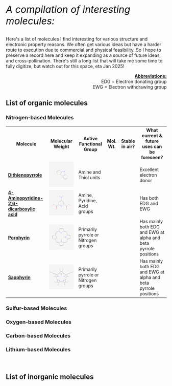 <p style="font-size:30px; color:#000000;"><i>A compilation of interesting molecules:</i></p>

<!--- [Custom foo description](#foo-fight) -->

Here's a list of molecules I find interesting for various structure and electronic property reasons. We often get various ideas but have a harder route to execution due to commercial and physical feasibility. So I hope to preserve a record here and keep it expanding as a source of future ideas, and cross-pollination. There's still a long list that will take me some time to fully digitize, but watch out for this space, eta Jan 2025!
<div style='text-align:right'><u><b>Abbreviations:<br/></b></u>
EDG = Electron donating group<br/>
EWG = Electron withdrawing group<br/>
</div>

## List of organic molecules
### Nitrogen-based Molecules

<!--- ##### Table of Contents  
[Headers](#headers)  
[Emphasis](#emphasis)  
...snip...    
<a name="headers"/>
## Headers

| First Header  | Second Header |
| ------------- | ------------- |
| [Custom foo description](#foo-fight)  | Content Cell  |
| Content Cell  | Content Cell  |

| Class                 | Description         | Subclasses |
|:--------------------- |:-------------------:| ----------:|
| X                     | Some Description    | [Y](#Y)    |
| <span id="Y">Y</span> | Another Description | -          |

# Foo fight
-->

<table>
<tr>
<th>Molecule</th>
<th>Molecular Weight</th>
<th>Active Functional Group</th>
<th>Mol. Wt.</th>
<th>Stable in air?</th>
<th>What current & future uses can be foreseen?</th>
</tr>
<tr>
<td><a href="https://pubchem.ncbi.nlm.nih.gov/compound/Dithienopyrrole" target="_blank"><b>Dithienopyrrole</b></a></td>
<td>
<img src="../assets/images/pictures/dithienopyrrole.png">
</td>
<td>Amine and Thiol units</td>
<td></td>
<td></td>
<td>Excellent electron donor</td>
</tr>
<tr>
<td><a href="https://pubchem.ncbi.nlm.nih.gov/compound/4-Aminopyridine-2_6-dicarboxylic-acid" target="_blank"><b>4-Aminopyridine-2,6-dicarboxylic acid</b></a></td>
<td>
<img src="../assets/images/pictures/APDCA.png">
</td>
<td>Amine, Pyridine, Acid groups</td>
<td></td>
<td></td>
<td>Has both EDG and EWG</td>
</tr>
<tr>
<td><a href="https://pubchem.ncbi.nlm.nih.gov/compound/Porphyrin" target="_blank"><b>Porphyrin</b></a></td>
<td>
<img src="../assets/images/pictures/porphyrin.png">
</td>
<td>Primarily pyrrole or Nitrogen groups</td>
<td></td>
<td></td>
<td>Has mainly both EDG and EWG at alpha and beta pyrrole positions</td>
</tr>
<tr>
<td><a href="https://pubchem.ncbi.nlm.nih.gov/compound/9939831#section=2D-Structure" target="_blank"><b>Sapphyrin</b></a></td>
<td>
<!---<img src="assets/images/Athenian_shield.png"> <img src="assets/images/pegasus_shield.png"> <img src="assets/images/Owl_shield.png"> <img src="assets/images/Spartan_shield.png">-->
<img src="../assets/images/pictures/sapphyrin.png">
</td>
<td>Primarily pyrrole or Nitrogen groups</td>
<td></td>
<td></td>
<td>Has mainly both EDG and EWG at alpha and beta pyrrole positions</td>
</tr>
</table>

### Sulfur-based Molecules

### Oxygen-based Molecules

### Carbon-based Molecules

### Lithium-based Molecules

<br/>

## List of inorganic molecules
